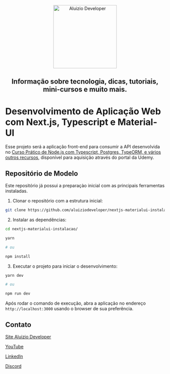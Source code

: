 <p align="center">
  <a href="https://aluiziodeveloper.com.br/">
    <img alt="Aluizio Developer" src="https://aluiziodeveloper.com.br/assets/img/icon.png" width="200" />
  </a>
</p>
<h2 align="center">
Informação sobre tecnologia, dicas, tutoriais, mini-cursos e muito mais.
</h2>

# Desenvolvimento de Aplicação Web com Next.js, Typescript e Material-UI

Esse projeto será a aplicação front-end para consumir a API desenvolvida no [Curso Prático de Node.js com Typescript, Postgres, TypeORM, e vários outros recursos](https://www.udemy.com/course/api-restful-de-vendas/?referralCode=6DDEF85A747CA5CC4135), disponível para aquisição através do portal da Udemy.

## Repositório de Modelo

Este repositório já possui a preparaçào inicial com as principais ferramentas instaladas.

1. Clonar o repositório com a estrutura inicial:

```sh
git clone https://github.com/aluiziodeveloper/nextjs-materialui-instalacao.git
```

2. Instalar as dependências:

```sh
cd nextjs-materialui-instalacao/

yarn

# ou

npm install
```

3. Executar o projeto para iniciar o desenvolvimento:

```sh
yarn dev

# ou

npm run dev
```

Após rodar o comando de execução, abra a aplicação no endereço `http://localhost:3000` usando o browser de sua preferência.

## Contato

[Site Aluizio Developer](https://aluiziodeveloper.com.br)

[YouTube](https://www.youtube.com/jorgealuizio)

[LinkedIn](https://www.linkedin.com/in/jorgealuizio/)

[Discord](https://discord.gg/3J87BMz5fD)
